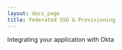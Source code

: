 ```yaml
---
layout: docs_page
title: Federated SSO & Provisioning
---
```


Integrating your application with Okta
